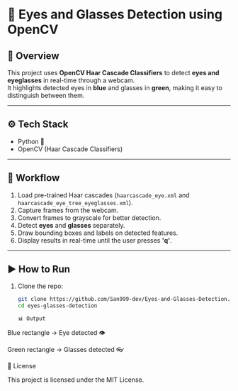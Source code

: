 # 👀 Eyes and Glasses Detection using OpenCV

## 📌 Overview
This project uses **OpenCV Haar Cascade Classifiers** to detect **eyes and eyeglasses** in real-time through a webcam.  
It highlights detected eyes in **blue** and glasses in **green**, making it easy to distinguish between them.  

---

## ⚙️ Tech Stack
- Python 🐍  
- OpenCV (Haar Cascade Classifiers)  

---

## 🚀 Workflow
1. Load pre-trained Haar cascades (`haarcascade_eye.xml` and `haarcascade_eye_tree_eyeglasses.xml`).  
2. Capture frames from the webcam.  
3. Convert frames to grayscale for better detection.  
4. Detect **eyes** and **glasses** separately.  
5. Draw bounding boxes and labels on detected features.  
6. Display results in real-time until the user presses **'q'**.  

---

## ▶️ How to Run
1. Clone the repo:
   ```bash
   git clone https://github.com/San999-dev/Eyes-and-Glasses-Detection.git
   cd eyes-glasses-detection

   📊 Output

Blue rectangle → Eye detected 👁️

Green rectangle → Glasses detected 👓

📄 License

This project is licensed under the MIT License.

